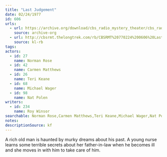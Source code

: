 ```yaml
---
title: "Last Judgement"
date: 02/24/1977
id: 606
urls: 
  - url: https://archive.org/download/cbs_radio_mystery_theater/cbs_radio_mystery_theater-0601-0650.zip/cbs_radio_mystery_theater-0601-0650%2Fcbsrmt_0606_last_judgement.mp3
    source: archive-org
  - url: http://cbsrmt.thelongtrek.com/rb/CBSRMT%20770224%200606%20Last%20Judgement_wbbm_rb.mp3
    source: kl-rb
tags: 
actors:  
  - id: 27
    name: Norman Rose  
  - id: 42
    name: Carmen Matthews  
  - id: 26
    name: Teri Keane  
  - id: 68
    name: Michael Wager  
  - id: 98
    name: Nat Polen
writers:  
  - id: 234
    name: Roy Winsor
searchable: Norman Rose,Carmen Matthews,Teri Keane,Michael Wager,Nat Polen Roy Winsor
notes: 
descriptionSource: kf
---
```

A rich old man is haunted by murky dreams about his past. A young nurse learns some terrible secrets about her father-in-law when he becomes ill and she moves in with him to take care of him.